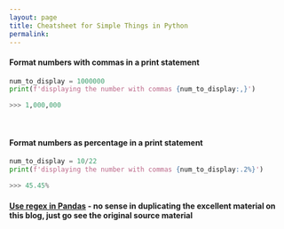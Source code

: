 ```yaml
---
layout: page
title: Cheatsheet for Simple Things in Python
permalink: 
---
```


#### Format numbers with commas in a print statement
```python
num_to_display = 1000000
print(f'displaying the number with commas {num_to_display:,}')

>>> 1,000,000
```
<br/>

#### Format numbers as percentage in a print statement
```python
num_to_display = 10/22
print(f'displaying the number with commas {num_to_display:.2%}')

>>> 45.45%
```

#### [Use regex in Pandas](https://kanoki.org/2019/11/12/how-to-use-regex-in-pandas/ "Kanoki Blog") - no sense in duplicating the excellent material on this blog, just go see the original source material